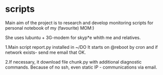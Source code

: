 # scripts
Main aim of the project is to research and develop
monitoring scripts for personal notebook of my (favourite) MOM:)

She uses lubuntu + 3G-modem for skyp*e whith me and relatives.

1.Main script report.py installed in ~/DO
It starts on @reboot by cron and if network exists- send me email that OK.

2.If necessary, it download file chunk.py with additional diagnostic commands.
Because of no ssh, even static IP - communications via email.


